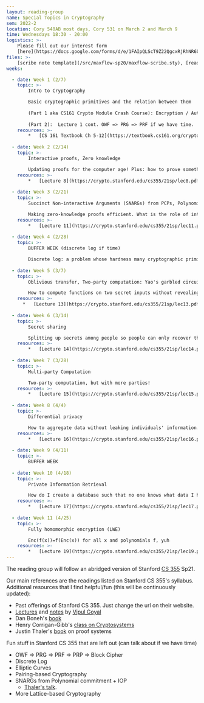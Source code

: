 ```yaml
---
layout: reading-group
name: Special Topics in Cryptography
sem: 2022-2
location: Cory 540AB most days, Cory 531 on March 2 and March 9
time: Wednesdays 18:30 - 20:00
logistics: >-
    Please fill out our interest form 
    [here](https://docs.google.com/forms/d/e/1FAIpQLScT9Z22QgcxRjRhNR6bRUvVbK9QGgRKL0WfLcwEVu4oIXrLNA/viewform) to join this reading group
files: >- 
    [scribe note template](/src/maxflow-sp20/maxflow-scribe.sty), [reading group recordings (coming soon)](https://drive.google.com/drive/u/1/folders/14DkB_s1pBs5ta5ciFTtwFpTQj53Bqr5H)
weeks:

  - date: Week 1 (2/7)
    topic: >-
        Intro to Cryptography

        Basic cryptographic primitives and the relation between them
        
        (Part 1 aka CS161 Crypto Module Crash Course): Encryption / Authentication : Symmetric / Asymmetric. Commitments. Basic cryptographic primitives and the relation between them
        
        (Part 2):  Lecture 1 cont. OWF => PRG => PRF if we have time.
    recources: >-
        *   [CS 161 Textbook Ch 5-12](https://textbook.cs161.org/crypto/)
  
  - date: Week 2 (2/14)
    topic: >-
        Interactive proofs, Zero knowledge

        Updating proofs for the computer age! Plus: how to prove something without giving away any knowledge
    recources: >-
        *   [Lecture 8](https://crypto.stanford.edu/cs355/21sp/lec8.pdf)
  
  - date: Week 3 (2/21)
    topic: >-
        Succinct Non-interactive Arguments (SNARGs) from PCPs, Polynomial commitments

        Making zero-knowledge proofs efficient. What is the role of interactivity and randomness in proof?
    resources: >-
        *   [Lecture 11](https://crypto.stanford.edu/cs355/21sp/lec11.pdf)
  
  - date: Week 4 (2/28)
    topic: >-
        BUFFER WEEK (discrete log if time)

        Discrete log: a problem whose hardness many cryptographic primitives depend on.
  
  - date: Week 5 (3/7)
    topic: >-
        Oblivious transfer, Two-party computation: Yao's garbled circuits

        How to compute functions on two secret inputs without revealing anything but their output. How to request information without revealing what you requested.
    resources: >-
      *   [Lecture 13](https://crypto.stanford.edu/cs355/21sp/lec13.pdf)
  
  - date: Week 6 (3/14)
    topic: >-
        Secret sharing

        Splitting up secrets among people so people can only recover them by pooling their information.
    resources: >-
        *   [Lecture 14](https://crypto.stanford.edu/cs355/21sp/lec14.pdf)
  
  - date: Week 7 (3/28)
    topic: >-
        Multi-party Computation

        Two-party computation, but with more parties!
    resources: >-
        *   [Lecture 15](https://crypto.stanford.edu/cs355/21sp/lec15.pdf)
  
  - date: Week 8 (4/4)
    topic: >-
        Differential privacy

        How to aggregate data without leaking individuals' information.
    resources: >-
        *   [Lecture 16](https://crypto.stanford.edu/cs355/21sp/lec16.pdf)
  
  - date: Week 9 (4/11)
    topic: >-
        BUFFER WEEK
  
  - date: Week 10 (4/18)
    topic: >-
        Private Information Retrieval

        How do I create a database such that no one knows what data I have retrieved from the database?
    resources: >-
        *   [Lecture 17](https://crypto.stanford.edu/cs355/21sp/lec17.pdf)
  
  - date: Week 11 (4/25)
    topic: >-
        Fully homomorphic encryption (LWE)

        Enc(f(x))=f(Enc(x)) for all x and polynomials f, yuh
    resources: >-
        *   [Lecture 19](https://crypto.stanford.edu/cs355/21sp/lec19.pdf )
---
```


The reading group will follow an abridged version of Stanford [CS 355](https://crypto.stanford.edu/cs355/21sp/schedule/) Sp21.

Our main references are the readings listed on Stanford CS 355's syllabus. Additional resources that I find helpful/fun (this will be continuously updated):

- Past offerings of Stanford CS 355. Just change the url on their website.
- [Lectures](https://www.youtube.com/channel/UCH_TKbymPv-9NdCIroUSBiA/videos) and [notes](https://www.cs.cmu.edu/~goyal/15356/lecture_notes.pdf) by [Vipul Goyal](https://www.cs.cmu.edu/~goyal/)
- Dan Boneh's [book](http://toc.cryptobook.us/)
- Henry Corrigan-Gibb's [class on Cryptosystems](https://6893.csail.mit.edu/)
- Justin Thaler's [book](https://people.cs.georgetown.edu/jthaler/ProofsArgsAndZK.html) on proof systems

Fun stuff in Stanford CS 355 that are left out (can talk about if we have time)
- OWF => PRG => PRF => PRP => Block Cipher
- Discrete Log
- Elliptic Curves
- Pairing-based Cryptography
- SNARGs from Polynomial commitment + IOP
	- [Thaler's talk](https://georgetown.zoom.us/rec/play/kUuOJF7uHoApp8fSqwheZz1FPzRq0ZKxpIufTO2TyPpjc9ubjTTDzNZS0a88GrVCZgPoTrTd2foiQjs.pvY8SbCTUX-7oqJf?startTime=1639755325000&_x_zm_rtaid=U5qk8mSTScCif0KvSeRE1Q.1643240311771.7ea7ca5bdb01137b07ebfd566bf43230&_x_zm_rhtaid=168).
- More Lattice-based Cryptography


